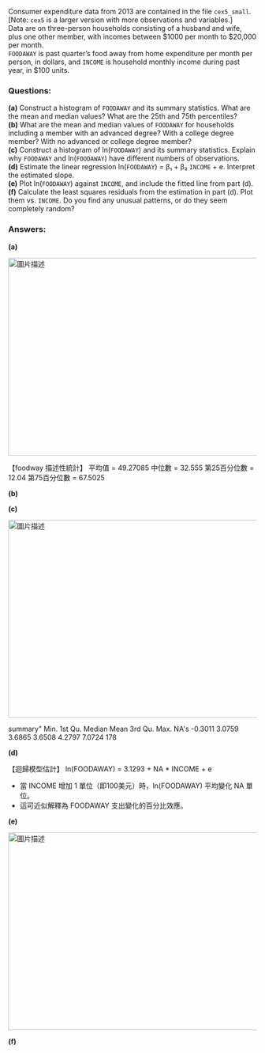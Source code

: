 Consumer expenditure data from 2013 are contained in the file `cex5_small`. [Note: `cex5` is a larger version with more observations and variables.]  
Data are on three-person households consisting of a husband and wife, plus one other member, with incomes between \$1000 per month to \$20,000 per month.  
`FOODAWAY` is past quarter’s food away from home expenditure per month per person, in dollars, and `INCOME` is household monthly income during past year, in \$100 units.

### Questions:

**(a)** Construct a histogram of `FOODAWAY` and its summary statistics. What are the mean and median values? What are the 25th and 75th percentiles?  
**(b)** What are the mean and median values of `FOODAWAY` for households including a member with an advanced degree? With a college degree member? With no advanced or college degree member?  
**(c)** Construct a histogram of ln(`FOODAWAY`) and its summary statistics. Explain why `FOODAWAY` and ln(`FOODAWAY`) have different numbers of observations.  
**(d)** Estimate the linear regression ln(`FOODAWAY`) = β₁ + β₂ `INCOME` + e. Interpret the estimated slope.  
**(e)** Plot ln(`FOODAWAY`) against `INCOME`, and include the fitted line from part (d).  
**(f)** Calculate the least squares residuals from the estimation in part (d). Plot them vs. `INCOME`. Do you find any unusual patterns, or do they seem completely random?

### Answers:

**(a)** 

<img src="https://github.com/user-attachments/assets/ec8c95ad-7a7c-4813-a2eb-ac838a88ec78" alt="圖片描述" width="700" height="400" />

【foodway 描述性統計】
平均值 = 49.27085 
中位數 = 32.555 
第25百分位數 = 12.04 
第75百分位數 = 67.5025 

**(b)**

**(c)** 

<img src="https://github.com/user-attachments/assets/e04d1500-627b-4e66-aa07-6e7565d256a7" alt="圖片描述" width="700" height="400" />

summary"
   Min. 1st Qu.  Median    Mean 3rd Qu.    Max.    NA's 
-0.3011  3.0759  3.6865  3.6508  4.2797  7.0724     178 

**(d)**

【迴歸模型估計】
ln(FOODAWAY) =  3.1293  +  NA  * INCOME + e

* 當 INCOME 增加 1 單位（即100美元）時，ln(FOODAWAY) 平均變化 NA 單位。
* 這可近似解釋為 FOODAWAY 支出變化的百分比效應。

**(e)** 

<img src="https://github.com/user-attachments/assets/a4fca684-2941-4b17-aa21-6086314029dd" alt="圖片描述" width="700" height="400" />

**(f)** 





